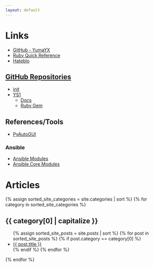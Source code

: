 ```yaml
---
layout: default
---
```


# Links

- [GitHub - YumaYX](https://github.com/YumaYX)
- [Ruby Quick Reference](/RubyQuickReference/)
- [Hateblo](https://yumayxx.hateblo.jp/archive/author/yumayxx)

## [GitHub Repositories](https://github.com/YumaYX?tab=repositories)

- [init](https://github.com/YumaYX/init)
- [YS1](https://github.com/YumaYX/YS1)
  - [Docs](https://yumayx.github.io/YS1/)
  - [Ruby Gem](https://github.com/users/YumaYX/packages/rubygems/package/ys1)

## References/Tools

- [PyAutoGUI](https://pyautogui.readthedocs.io/en/latest/index.html)

### Ansible

- [Ansible Modules](https://docs.ansible.com/ansible/latest/collections/index_module.html#ansible-builtin)
- [Ansible Core Modules](https://docs.ansible.com/ansible-core/devel/collections/index_module.html)


# Articles

{% assign sorted_site_categories = site.categories | sort %}
{% for category in sorted_site_categories %}
<h2 class="post-list-heading"> {{ category[0] | capitalize }} </h2>
<ul>
{% assign sorted_site_posts = site.posts | sort %}
{% for post in sorted_site_posts %}
{% if post.category == category[0] %}
<li><a href="{{ site.baseurl }}{{ post.url }}">{{ post.title }}</a></li>
{% endif %}
{% endfor %}
</ul>
{% endfor %}

